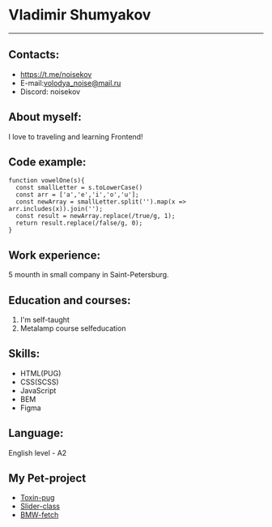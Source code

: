 # Vladimir Shumyakov
---
## Contacts:

* https://t.me/noisekov
* E-mail:volodya_noise@mail.ru
* Discord: noisekov

## About myself:
I love to traveling and learning Frontend!

## Code example:
```
function vowelOne(s){
  const smallLetter = s.toLowerCase()
  const arr = ['a','e','i','o','u'];
  const newArray = smallLetter.split('').map(x => arr.includes(x)).join('');
  const result = newArray.replace(/true/g, 1);
  return result.replace(/false/g, 0);
}
```

## Work experience: 
5 mounth in small company in Saint-Petersburg.

## Education and courses:
1. I'm self-taught
2. Metalamp course selfeducation

## Skills:

* HTML(PUG)
* CSS(SCSS)
* JavaScript
* BEM
* Figma

## Language:
English level - A2

## My Pet-project
* [Toxin-pug](https://noisekov.github.io/Toxin/)
* [Slider-class](https://noisekov.github.io/custom-slider/)
* [BMW-fetch](https://noisekov.github.io/test-fetch-vpn/)
